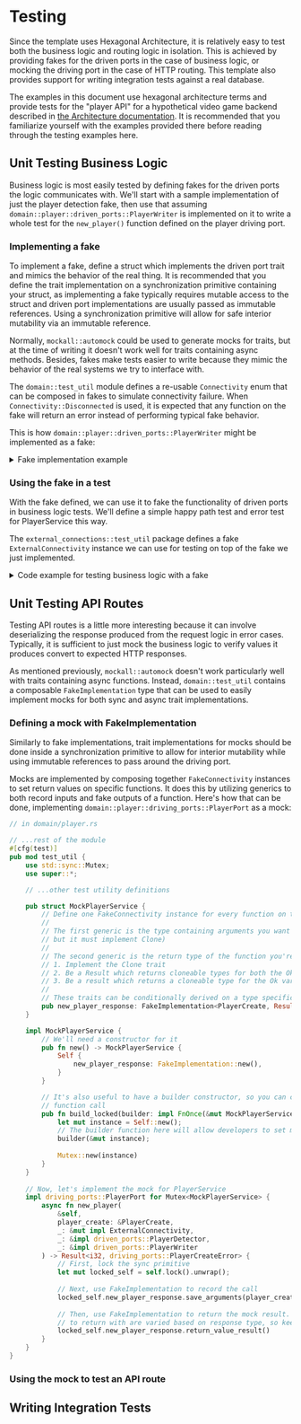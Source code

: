 # Testing

Since the template uses Hexagonal Architecture, it is relatively easy to test both the business logic and routing
logic in isolation. This is achieved by providing fakes for the driven ports in the case of business logic, or mocking
the driving port in the case of HTTP routing. This template also provides support for writing integration tests against
a real database.

The examples in this document use hexagonal architecture terms and provide tests for the "player API" for a
hypothetical video game backend described in [the Architecture documentation](./architecture_layers.md). It is recommended
that you familiarize yourself with the examples provided there before reading through the testing examples here.

## Unit Testing Business Logic

Business logic is most easily tested by defining fakes for the driven ports the logic communicates with. We'll start with
a sample implementation of just the player detection fake, then use that assuming `domain::player::driven_ports::PlayerWriter`
is implemented on it to write a whole test for the `new_player()` function defined on the player driving port.

### Implementing a fake

To implement a fake, define a struct which implements the driven port trait and mimics the behavior of the real
thing. It is recommended that you define the trait implementation on a synchronization primitive containing your
struct, as implementing a fake typically requires mutable access to the struct and driven port implementations
are usually passed as immutable references. Using a synchronization primitive will allow for safe interior mutability
via an immutable reference.

Normally, `mockall::automock` could be used to generate mocks for traits, but at the time of writing it doesn't work
well for traits containing async methods. Besides, fakes make tests easier to write because they mimic the behavior
of the real systems we try to interface with.

The `domain::test_util` module defines a re-usable `Connectivity` enum that can be composed in fakes to simulate
connectivity failure. When `Connectivity::Disconnected` is used, it is expected that any function on the fake will
return an error instead of performing typical fake behavior.

This is how `domain::player::driven_ports::PlayerWriter` might be implemented as a fake:

<details>
<summary>Fake implementation example</summary>

```rust
// in domain/player.rs

// ...business logic/domain objects/port definitions

// Re-usable test utilities are defined under a test_util submodule below the module where relevant traits are defined
#[cfg(test)]
pub mod test_util {
    use std::sync::RwLock;
    use super::*;

    pub struct InMemoryPlayerPersistence {
        // This will determine if we're actively "connected" to the thing on the other end of the port
        pub connectivity: Connectivity,

        // We'll store the created players in this vector
        pub players: Vec<Player>,
    }

    impl InMemoryPlayerPersistence {
        // Define a constructor for the fake
        pub fn new() -> InMemoryPlayerPersistence {
            Self {
                connectivity: Connectivity::Connected,
                players: Vec::new(),
            }
        }

        // It can also be handy to provide a constructor which wraps the type inside the synchronization
        // primitive
        pub fn new_locked() -> RwLock<InMemoryPlayerPersistence> {
            RwLock::new(Self::new())
        }
    }

    // Now we can implement the driven port interface on the fake, specifically when it's wrapped
    // in the synchronization primitive
    impl driven_ports::PlayerDetector for RwLock<InMemoryPlayerPersistence> {
        async fn player_with_username_exists(
            &self,
            username: &str,
            _ext_cxn: &mut impl ExternalConnectivity
        ) -> Result<bool, anyhow::Error> {
            // First, we need to acquire a lock on the fake
            let self_locked = self.read().unwrap();

            // Next, blow up in the event the port is in a disconnected state
            self_locked.connectivity.blow_up_if_disconnected()?;

            // Next, implement the fake's logic
            let matching_username_exists = self_locked.players.iter().any(|player| player.username == username);
            Ok(matching_username_exists)
        }
    }
    
    // We can then implement PlayerWriter and other driven ports on InMemoryPlayerPersistence down here
}
```

</details>

### Using the fake in a test

With the fake defined, we can use it to fake the functionality of driven ports in business logic tests. We'll define a
simple happy path test and error test for PlayerService this way.

The `external_connections::test_util` package defines a fake `ExternalConnectivity` instance we can use for testing
on top of the fake we just implemented.

<details>
<summary>Code example for testing business logic with a fake</summary>

```rust
// in domain/player.rs

// ...business logic/domain objects/port definitions

#[cfg(test)]
mod tests {
    // As much as possible, try to keep your imports at the top level of the test module and inherit
    // them into submodules
    use super::*;
    use speculoos::prelude::*;
    use std::sync::RwLock;

    // Keeping short test names is easier if you create a test submodule
    // for every function you want to test
    mod player_service_new_player {
        use super::*;
        
        // It can help to have factory methods for common sets of data
        fn player_create_default() -> PlayerCreate {
            PlayerCreate {
                full_name: "John Smith".to_owned(),
                username: "jsmith22".to_owned(),
            }
        }

        #[tokio::test]
        async fn happy_path() {
            // First, we need to define our fakes and the service to test against
            let in_memory_players = test_util::InMemoryPlayerPersistence::new_locked();
            let mut ext_cxn = external_connectivity::test_util::FakeExternalConnectivity::new();
            let svc = PlayerService;

            // Now we can define our input to the business logic
            let new_player = player_create_default();

            // Now let's invoke the business logic!
            let player_create_result = svc.new_player(&new_player, &mut ext_cxn, &in_memory_players, &in_memory_players).await;

            // With Speculoos, we can chain some assertions together to verify we got what we expected (successful creation, ID 1)
            assert_that!(player_create_result).is_ok().is_equal_to(1);
        }

        #[tokio::test]
        async fn returns_port_error_on_port_fail() {
            // Next, we'll do a test where the port is disconnected.
            let mut raw_players = test_util::InMemoryPlayerPersistence::new();
            // After creating the fake, we can set its connectivity property to "disconnected" to force a failure
            raw_players.connectivity = Connectivity::Disconnected;

            let in_memory_players = RwLock::new(raw_players);
            let mut ext_cxn = external_connectivity::test_util::FakeExternalConnectivity::new();
            let new_player = player_create_default();
            
            // Now invoke the business logic and assert
            let player_create_result = svc.new_player(&new_player, &mut ext_cxn, &in_memory_players, &in_memory_players).await;
            
            assert_that!(player_create_result)
                .is_err()
                .matches(|err| {
                    // You can use the matches! macro to pattern match against the error value
                    matches!(err, driving_ports::PlayerCreateError::PortError(_))
                });
        }
        
        // ...more tests
    }
    
    // ...more test submodules
}

// ...implementation of test_util module
```

</details>

## Unit Testing API Routes

Testing API routes is a little more interesting because it can involve deserializing the response produced from the
request logic in error cases. Typically, it is sufficient to just mock the business logic to verify values it produces
convert to expected HTTP responses.

As mentioned previously, `mockall::automock` doesn't work particularly well with traits containing async functions.
Instead, `domain::test_util` contains a composable `FakeImplementation` type that can be used to easily implement mocks
for both sync and async trait implementations.

### Defining a mock with FakeImplementation

Similarly to fake implementations, trait implementations for mocks should be done inside a synchronization primitive to
allow for interior mutability while using immutable references to pass around the driving port.

Mocks are implemented by composing together `FakeConnectivity` instances to set return values on specific functions. It
does this by utilizing generics to both record inputs and fake outputs of a function. Here's how that can be done, 
implementing `domain::player::driving_ports::PlayerPort` as a mock:

```rust
// in domain/player.rs

// ...rest of the module
#[cfg(test)]
pub mod test_util {
    use std::sync::Mutex;
    use super::*;

    // ...other test utility definitions

    pub struct MockPlayerService {
        // Define one FakeConnectivity instance for every function on the trait you're mocking
        //
        // The first generic is the type containing arguments you want to capture (usually a tuple or basic data type
        // but it must implement Clone)
        //
        // The second generic is the return type of the function you're mocking, which also must do one of 3 things:
        // 1. Implement the Clone trait
        // 2. Be a Result which returns cloneable types for both the Ok and Err variants
        // 3. Be a result which returns a cloneable type for the Ok variant but an anyhow::Error for the error
        //
        // These traits can be conditionally derived on a type specifically during tests via #[cfg_attr(test, derive(...))]
        pub new_player_response: FakeImplementation<PlayerCreate, Result<i32, PlayerCreateError>>,
    }

    impl MockPlayerService {
        // We'll need a constructor for it
        pub fn new() -> MockPlayerService {
            Self {
                new_player_response: FakeImplementation::new(),
            }
        }

        // It's also useful to have a builder constructor, so you can configure the mocks and wrap the mock in a mutex in one
        // function call
        pub fn build_locked(builder: impl FnOnce(&mut MockPlayerService)) -> Mutex<MockPlayerService> {
            let mut instance = Self::new();
            // The builder function here will allow developers to set mock return types before wrapping the mock in a lock
            builder(&mut instance);
            
            Mutex::new(instance)
        }
    }
    
    // Now, let's implement the mock for PlayerService
    impl driving_ports::PlayerPort for Mutex<MockPlayerService> {
        async fn new_player(
            &self,
            player_create: &PlayerCreate,
            _: &mut impl ExternalConnectivity,
            _: &impl driven_ports::PlayerDetector,
            _: &impl driven_ports::PlayerWriter
        ) -> Result<i32, driving_ports::PlayerCreateError> {
            // First, lock the sync primitive
            let mut locked_self = self.lock().unwrap();
            
            // Next, use FakeImplementation to record the call
            locked_self.new_player_response.save_arguments(player_create.clone());
            
            // Then, use FakeImplementation to return the mock result. The available functions
            // to return with are varied based on response type, so keep an eye on your autocomplete.
            locked_self.new_player_response.return_value_result()
        }
    }
}
```

### Using the mock to test an API route

## Writing Integration Tests